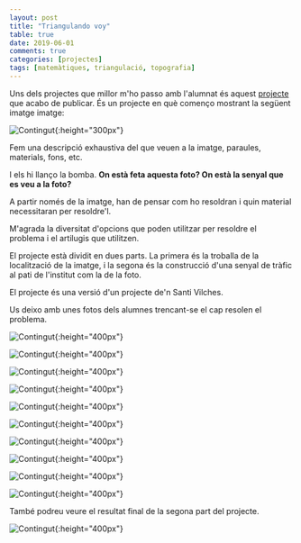 ```yaml
---
layout: post
title: "Triangulando voy"
table: true
date: 2019-06-01
comments: true
categories: [projectes]
tags: [matemàtiques, triangulació, topografia]
---
```


Uns dels projectes que millor m'ho passo amb l'alumnat és aquest [projecte](/docs/GuiaTriangulando.pdf) que acabo de publicar. És un projecte en què començo mostrant la següent imatge imatge:

![Contingut](/assets/img/photostriangulando/vectors.jpg){:height="300px"}

Fem una descripció exhaustiva del que veuen a la imatge, paraules, materials, fons, etc.

I els hi llanço la bomba. **On està feta aquesta foto? On està la senyal que es veu a la foto?**

A partir només de la imatge, han de pensar com ho resoldran i quin material necessitaran per resoldre'l.  

M'agrada la diversitat d'opcions que poden utilitzar per resoldre el problema i el artilugis que utilitzen.

El projecte està dividit en dues parts. La primera és la troballa de la localització de la imatge, i la segona és la construcció d'una senyal de tràfic al pati de l'institut com la de la foto.

El projecte és una versió d'un projecte de'n Santi Vilches.

Us deixo amb unes fotos dels alumnes trencant-se el cap resolen el problema.

![Contingut](/assets/img/photostriangulando/bolamon.png){:height="400px"}

![Contingut](/assets/img/photostriangulando/bolamon2.jpg){:height="400px"}

![Contingut](/assets/img/photostriangulando/calculantdistancies.jpg){:height="400px"}

![Contingut](/assets/img/photostriangulando/comhofem.jpg){:height="400px"}

![Contingut](/assets/img/photostriangulando/cordills.jpg){:height="400px"}

![Contingut](/assets/img/photostriangulando/cordills2.jpg){:height="400px"}

![Contingut](/assets/img/photostriangulando/googlemaps.jpg){:height="400px"}

![Contingut](/assets/img/photostriangulando/googlemaps2.jpg){:height="400px"}

![Contingut](/assets/img/photostriangulando/proporcions.jpg){:height="400px"}

![Contingut](/assets/img/photostriangulando/regla.jpg){:height="400px"}

També podreu veure el resultat final de la segona part del projecte.

![Contingut](/assets/img/photostriangulando/senyal.jpg){:height="400px"}
